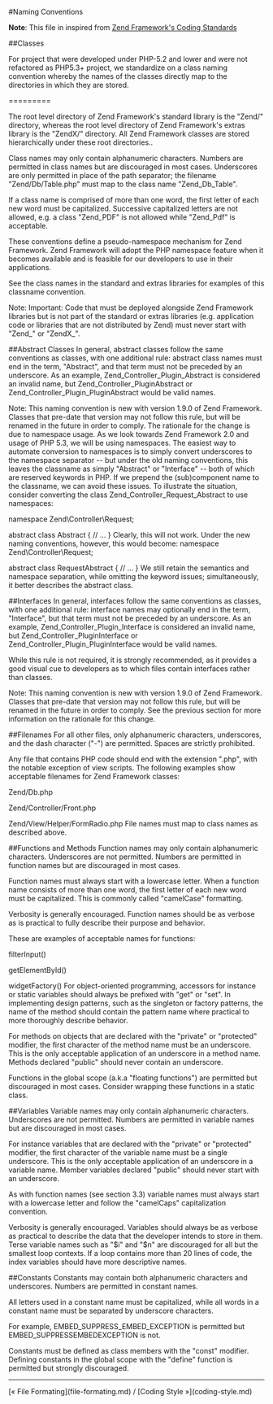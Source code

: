 #Naming Conventions

**Note**: This file in inspired from [Zend Framework's Coding Standards](http://framework.zend.com/manual/1.12/en/coding-standard.naming-conventions.html)

##Classes

For project that were developed under PHP-5.2 and lower and were not refactored as PHP5.3+ project, we standardize on a class naming convention whereby the names of the classes directly map to the directories in which they are stored.

=========

The root level directory of Zend Framework's standard library is the "Zend/" directory, whereas the root level directory of Zend Framework's extras library is the "ZendX/" directory. All Zend Framework classes are stored hierarchically under these root directories..

Class names may only contain alphanumeric characters. Numbers are permitted in class names but are discouraged in most cases. Underscores are only permitted in place of the path separator; the filename "Zend/Db/Table.php" must map to the class name "Zend_Db_Table".

If a class name is comprised of more than one word, the first letter of each new word must be capitalized. Successive capitalized letters are not allowed, e.g. a class "Zend_PDF" is not allowed while "Zend_Pdf" is acceptable.

These conventions define a pseudo-namespace mechanism for Zend Framework. Zend Framework will adopt the PHP namespace feature when it becomes available and is feasible for our developers to use in their applications.

See the class names in the standard and extras libraries for examples of this classname convention.

Note: Important: Code that must be deployed alongside Zend Framework libraries but is not part of the standard or extras libraries (e.g. application code or libraries that are not distributed by Zend) must never start with "Zend_" or "ZendX_".

##Abstract Classes
In general, abstract classes follow the same conventions as classes, with one additional rule: abstract class names must end in the term, "Abstract", and that term must not be preceded by an underscore. As an example, Zend_Controller_Plugin_Abstract is considered an invalid name, but Zend_Controller_PluginAbstract or Zend_Controller_Plugin_PluginAbstract would be valid names.

Note: This naming convention is new with version 1.9.0 of Zend Framework. Classes that pre-date that version may not follow this rule, but will be renamed in the future in order to comply.
The rationale for the change is due to namespace usage. As we look towards Zend Framework 2.0 and usage of PHP 5.3, we will be using namespaces. The easiest way to automate conversion to namespaces is to simply convert underscores to the namespace separator -- but under the old naming conventions, this leaves the classname as simply "Abstract" or "Interface" -- both of which are reserved keywords in PHP. If we prepend the (sub)component name to the classname, we can avoid these issues.
To illustrate the situation, consider converting the class Zend_Controller_Request_Abstract to use namespaces:

namespace Zend\Controller\Request;

abstract class Abstract
{
    // ...
}
Clearly, this will not work. Under the new naming conventions, however, this would become:
namespace Zend\Controller\Request;

abstract class RequestAbstract
{
    // ...
}
We still retain the semantics and namespace separation, while omitting the keyword issues; simultaneously, it better describes the abstract class.

##Interfaces
In general, interfaces follow the same conventions as classes, with one additional rule: interface names may optionally end in the term, "Interface", but that term must not be preceded by an underscore. As an example, Zend_Controller_Plugin_Interface is considered an invalid name, but Zend_Controller_PluginInterface or Zend_Controller_Plugin_PluginInterface would be valid names.

While this rule is not required, it is strongly recommended, as it provides a good visual cue to developers as to which files contain interfaces rather than classes.

Note: This naming convention is new with version 1.9.0 of Zend Framework. Classes that pre-date that version may not follow this rule, but will be renamed in the future in order to comply. See the previous section for more information on the rationale for this change.

##Filenames
For all other files, only alphanumeric characters, underscores, and the dash character ("-") are permitted. Spaces are strictly prohibited.

Any file that contains PHP code should end with the extension ".php", with the notable exception of view scripts. The following examples show acceptable filenames for Zend Framework classes:

Zend/Db.php

Zend/Controller/Front.php

Zend/View/Helper/FormRadio.php
File names must map to class names as described above.

##Functions and Methods
Function names may only contain alphanumeric characters. Underscores are not permitted. Numbers are permitted in function names but are discouraged in most cases.

Function names must always start with a lowercase letter. When a function name consists of more than one word, the first letter of each new word must be capitalized. This is commonly called "camelCase" formatting.

Verbosity is generally encouraged. Function names should be as verbose as is practical to fully describe their purpose and behavior.

These are examples of acceptable names for functions:

filterInput()

getElementById()

widgetFactory()
For object-oriented programming, accessors for instance or static variables should always be prefixed with "get" or "set". In implementing design patterns, such as the singleton or factory patterns, the name of the method should contain the pattern name where practical to more thoroughly describe behavior.

For methods on objects that are declared with the "private" or "protected" modifier, the first character of the method name must be an underscore. This is the only acceptable application of an underscore in a method name. Methods declared "public" should never contain an underscore.

Functions in the global scope (a.k.a "floating functions") are permitted but discouraged in most cases. Consider wrapping these functions in a static class.

##Variables
Variable names may only contain alphanumeric characters. Underscores are not permitted. Numbers are permitted in variable names but are discouraged in most cases.

For instance variables that are declared with the "private" or "protected" modifier, the first character of the variable name must be a single underscore. This is the only acceptable application of an underscore in a variable name. Member variables declared "public" should never start with an underscore.

As with function names (see section 3.3) variable names must always start with a lowercase letter and follow the "camelCaps" capitalization convention.

Verbosity is generally encouraged. Variables should always be as verbose as practical to describe the data that the developer intends to store in them. Terse variable names such as "$i" and "$n" are discouraged for all but the smallest loop contexts. If a loop contains more than 20 lines of code, the index variables should have more descriptive names.

##Constants
Constants may contain both alphanumeric characters and underscores. Numbers are permitted in constant names.

All letters used in a constant name must be capitalized, while all words in a constant name must be separated by underscore characters.

For example, EMBED_SUPPRESS_EMBED_EXCEPTION is permitted but EMBED_SUPPRESSEMBEDEXCEPTION is not.

Constants must be defined as class members with the "const" modifier. Defining constants in the global scope with the "define" function is permitted but strongly discouraged.

<hr />
[&laquo; File Formating](file-formating.md) / [Coding Style &raquo;](coding-style.md)
